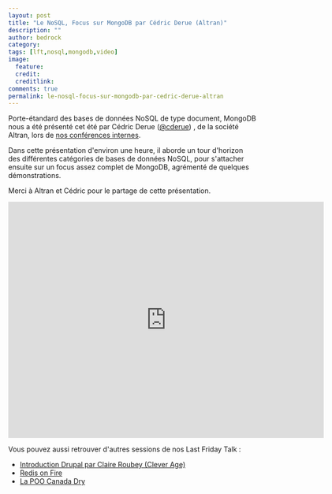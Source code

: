 ```yaml
---
layout: post
title: "Le NoSQL, Focus sur MongoDB par Cédric Derue (Altran)"
description: ""
author: bedrock
category: 
tags: [lft,nosql,mongodb,video]
image:
  feature: 
  credit: 
  creditlink: 
comments: true  
permalink: le-nosql-focus-sur-mongodb-par-cedric-derue-altran
---
```


Porte-étandard des bases de données NoSQL de type document, MongoDB nous a été présenté cet été par Cédric Derue ([@cderue](https://twitter.com/cderue)) , de la société Altran, lors de [nos conférences internes](https://tech.m6web.fr/organiser-des-conferences-technique-en-interne).

Dans cette présentation d'environ une heure, il aborde un tour d'horizon des différentes catégories de bases de données NoSQL, pour s'attacher ensuite sur un focus assez complet de MongoDB, agrémenté de quelques démonstrations.

Merci à Altran et Cédric pour le partage de cette présentation.



<iframe allowfullscreen="" frameborder="0" height="480" src="https://www.youtube.com/embed/NsG2smTBGuM?wmode=transparent&feature=oembed" width="640"></iframe>

Vous pouvez aussi retrouver d'autres sessions de nos Last Friday Talk :

- [Introduction Drupal par Claire Roubey (Clever Age)](https://tech.m6web.fr/introduction-%C3%A0-drupal-par-claire-roubey-clever-age)
- [Redis on Fire](https://tech.m6web.fr/redis-on-fire)
- [La POO Canada Dry](https://tech.m6web.fr/la-poo-canada-dry)



